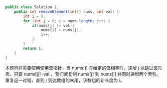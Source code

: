 ```java
public class Solution {
    public int removeElement(int[] nums, int val) {
        int i = 0;
        for (int j = 0; j < nums.length; j++) {
            if(nums[j] != val){
                nums[i] = nums[j];
                i++;
            }
        }
        return i;
    }
}
```

本题同样需要使用使用双指针，当 nums[j] 与给定的值相等时，递增 j 以跳过该元素。只要 nums[j]!=val  ，我们就复制 nums[j] 到 nums[i] 并同时递增两个索引。重复这一过程，直到 j 到达数组的末尾，该数组的新长度为 i。